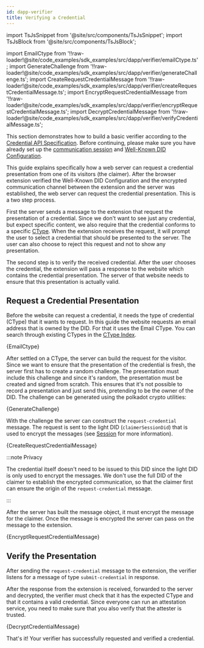 ```yaml
---
id: dapp-verifier
title: Verifying a Credential
---
```


import TsJsSnippet from '@site/src/components/TsJsSnippet';
import TsJsBlock from '@site/src/components/TsJsBlock';

import EmailCtype from '!!raw-loader!@site/code_examples/sdk_examples/src/dapp/verifier/emailCtype.ts';
import GenerateChallenge from '!!raw-loader!@site/code_examples/sdk_examples/src/dapp/verifier/generateChallenge.ts';
import CreateRequestCredentialMessage from '!!raw-loader!@site/code_examples/sdk_examples/src/dapp/verifier/createRequestCredentialMessage.ts';
import EncryptRequestCredentialMessage from '!!raw-loader!@site/code_examples/sdk_examples/src/dapp/verifier/encryptRequestCredentialMessage.ts';
import DecryptCredentialMessage from '!!raw-loader!@site/code_examples/sdk_examples/src/dapp/verifier/verifyCredentialMessage.ts';


This section demonstrates how to build a basic verifier according to the [Credential API Specification](https://github.com/KILTprotocol/spec-ext-credential-api).
Before continuing, please make sure you have already set up the [communication session](03_session.md) and [Well-Known DID Configuration](02_well-known-did-config.md).

This guide explains specifically how a web server can request a credential presentation from one of its visitors (the claimer).
After the browser extension verified the Well-Known DID Configuration and the encrypted communication channel between the extension and the server was established, the web server can request the credential presentation.
This is a two step process.

First the server sends a message to the extension that request the presentation of a credential.
Since we don't want to see just any credential, but expect specific content, we also require that the credential conforms to a specific [CType](../../concepts/04_credentials/02_ctypes.md).
When the extension receives the request, it will prompt the user to select a credential that should be presented to the server.
The user can also choose to reject this request and not to show any presentation.

The second step is to verify the received credential.
After the user chooses the credential, the extension will pass a response to the website which contains the credential presentation.
The server of that website needs to ensure that this presentation is actually valid.

## Request a Credential Presentation

Before the website can request a credential, it needs the type of credential (CType) that it wants to request.
In this guide the website requests an email address that is owned by the DID.
For that it uses the Email CType.
You can search through existing CTypes in the [CType Index](https://github.com/KILTprotocol/ctype-index).

<TsJsSnippet>
  {EmailCtype}
</TsJsSnippet>

After settled on a CType, the server can build the request for the visitor.
Since we want to ensure that the presentation of the credential is fresh, the server first has to create a random challenge.
The presentation must include this challenge and since it's random, the presentation must be created and signed from scratch.
This ensures that it's not possible to record a presentation and just send this, pretending to be the owner of the DID.
The challenge can be generated using the polkadot crypto utilities:

<TsJsBlock>
  {GenerateChallenge}
</TsJsBlock>

With the challenge the server can construct the `request-credential` message.
The request is sent to the light DID (`claimerSessionDid`) that is used to encrypt the messages (see [Session](03_session.md) for more information).


<TsJsSnippet funcEnd="return">
  {CreateRequestCredentialMessage}
</TsJsSnippet>

:::note Privacy

The credential itself doesn't need to be issued to this DID since the light DID is only used to encrypt the messages.
We don't use the full DID of the claimer to establish the encrypted communication, so that the claimer first can ensure the origin of the `request-credential` message.

:::

After the server has built the message object, it must encrypt the message for the claimer.
Once the message is encrypted the server can pass on the message to the extension.

<TsJsSnippet>
  {EncryptRequestCredentialMessage}
</TsJsSnippet>


## Verify the Presentation

After sending the `request-credential` message to the extension, the verifier listens for a message of type `submit-credential` in response.

After the response from the extension is received, forwarded to the server and decrypted, the verifier must check that it has the expected CType and that it contains a valid credential.
Since everyone can run an attestation service, you need to make sure that you also verify that the attester is trusted.

<TsJsSnippet>
  {DecryptCredentialMessage}
</TsJsSnippet>

That's it! Your verifier has successfully requested and verified a credential.
